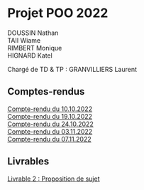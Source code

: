 # Projet POO 2022

DOUSSIN Nathan <br/>
TAII Wiame <br/>
RIMBERT Monique <br/> 
HIGNARD Katel <br/>

Chargé de TD & TP : GRANVILLIERS Laurent

## Comptes-rendus

[Compte-rendu du 10.10.2022](https://gitlab.univ-nantes.fr/E205260J/projet-poo-2022/-/blob/main/Comptes_rendus/CR1_10102022.md)<br/>
[Compte-rendu du 19.10.2022](https://gitlab.univ-nantes.fr/E205260J/projet-poo-2022/-/blob/main/Comptes_rendus/CR2_19102022.md)<br/>
[Compte-rendu du 24.10.2022](https://gitlab.univ-nantes.fr/E205260J/projet-poo-2022/-/blob/main/Comptes_rendus/CR3_24102022.md)<br/>
[Compte-rendu du 03.11.2022](https://gitlab.univ-nantes.fr/E205260J/projet-poo-2022/-/blob/main/Comptes_rendus/CR4_03112022.md)<br/>
[Compte-rendu du 07.11.2022](https://gitlab.univ-nantes.fr/E205260J/projet-poo-2022/-/blob/main/Comptes_rendus/CR5_07112022.md)

## Livrables
[Livrable 2 : Proposition de sujet](https://gitlab.univ-nantes.fr/E205260J/projet-poo-2022/-/blob/main/Livrables/Proposition_de_Sujet.pdf)